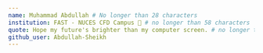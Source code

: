 ```yaml
---  
name: Muhammad Abdullah # No longer than 28 characters
institution: FAST - NUCES CFD Campus 🚩 # no longer than 58 characters
quote: Hope my future's brighter than my computer screen. # no longer than 100 characters, avoid using quotes(") to guarantee the format remains the same.  
github_user: Abdullah-Sheikh  
---
```

